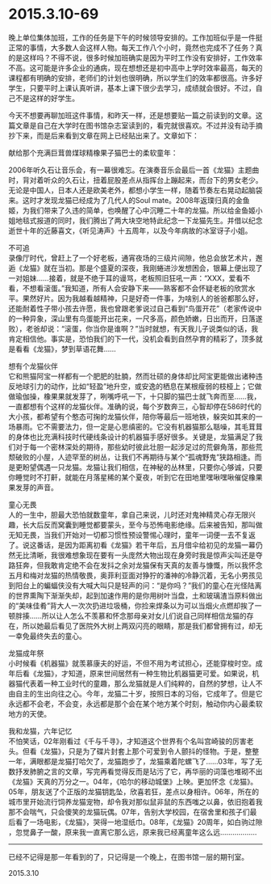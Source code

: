 2015.3.10-69
=============
晚上单位集体加班，工作的任务是下午的时候领导安排的。工作加班似乎是一件挺正常的事情，大多数人会这样人物。每天工作八个小时，竟然也完成不了任务？真的是这样吗？不得不说，很多时候加班确实是因为平时工作没有安排好，工作效率不高。这可能是许多企业的通病，现在想想还是初中高中上学时效率最高，每天的课程都有明确的安排，老师们的计划也很明确，所以学生们的效率都很高。许多好学生，只要平时上课认真听讲，基本上课下很少去学习，成绩就会很好。不过，自己不是这样的好学生。

今天不想要再聊加班这件事情，和昨天一样，还是想要贴一篇之前读到的文章。这篇文章是自己在大学时在图书馆杂志室读到的，看完就很喜欢。不过并没有动手摘抄下来，而是后来看到文章在网上已经贴出来了。文章如下：

献给那个充满巨茸兽煤球精橡果子猫巴士的柔软童年：

2006年听久石让音乐会，有一幕很难忘。在演奏音乐会最后一首《龙猫》主题曲时，背对着听众的久石让，扭着屁股差点从指挥台上蹦起来，而台下的男女老少。无论是中国人，日本人还是欧美老外，都想小学生一样，随着节奏左右晃动起脑袋来。这时才发现龙猫已经成为了几代人的Soul mate。2008年返璞归真的金鱼姬，为我们带来了久违的简单，也唤醒了心中沉睡二十年的龙猫。所以给金鱼姬小姐地毯式报道的同时，我们腾出了两大块空地特此纪念一下龙猫先生。并借以纪念逝世十年的近藤喜文，《听见涛声》十五周年，以及今年病故的冰室讶子小姐。

不可追  
录像厅时代，曾赶上了一个好老板，通宵夜场的三级片间隙，他总会放艺术片，邂逅《龙猫》就在当初。那是个盛夏的深夜，我刚蜷进沙发想困会，银幕上便出现了一对姐妹……接着，就是不绝于耳的谩骂，老板照旧狂吼一声：“XXX，爱看不看，不想看滚蛋。”我知道，所有人会安静下来——熟客都不会怀疑老板的欣赏水平。果然好片。因为我越看越精神，只是好奇一件事，为啥别人的爸爸都那么好，还能耐着性子带小孩去许愿，我也曾跟老爹说过自己看到“鸟蛋开花”（老家传说中的一种异象，深山里有鸟蛋能开出花来，一尺多高，颜色娇嫩，日出而开，日落遂败），老爸却说：“滚蛋，你当你是谁啊？”当时就想，有天我儿子说类似的话，我肯定相信他。事实是，恐怕我们的下一代，没机会看到自然孕育的精彩了，顶多就是看看《龙猫》，梦到草语花舞……

想有个龙猫伙伴  
它和熊猫阿宝一样都有一个肥肥的肚腩，然而壮硕的身体却比阿宝更能做出诸种违反地球引力的动作，比如“轻盈”地升空，或安逸的栖息在某根瘦弱的枝桠上；它做做瑜伽操，橡果果就发芽了，咧嘴呼吼一下，十只脚的猫巴士就飞奔而至……我，一直都想有个这样的龙猫伙伴。准确的说，每个岁数奔三，心智却停在586时代的大小孩，都希望有个憨态可掬的龙猫伙伴，陪你等最后一班地铁，躲突如其来的一场暴雨。它不需要法力，但一定是心思缜密的。它没有机器猫那么聒噪，其毛茸茸的身体也比充满科技时代硬线条设计的机器猫手感好很多。关键是，龙猫满足了我们对于每一个密林深处的期待，那些幼时彼此壮胆一起涉足过的荒僻角落，那些荒颓破败的小屋，人迹罕至的树丛，让我们不再期待与某个“孤魂野鬼”狭路相逢。而是更盼望偶遇一只龙猫。龙猫让我们相信，在神秘的丛林里，只要你心够诚，只要你睡觉时不打鼾，就能在月落星稀的某个夏夜，听到它在田地里嘿啾嘿啾催促橡果果发芽的声音。

童心无畏  
人的一生中，胆最大恐怕就数童年，拿自己来说，儿时还对鬼神精灵心存无限兴趣，长大后反而窝囊到睡觉都要蒙头，至今与恐怖电影绝缘。后来被告知，那叫做无知无畏，当我们开始对一切都习惯性预设警惕心理时，童年一词便一去不复返了。说这番话，是因为距离初看《龙猫》若干年后，五月借伞给初见的龙猫一幕仍然无比清晰，我很难想象现在要有一头庞然大物出现在身旁时我是惊声尖叫还是夺路狂奔，但我敢肯定绝不会在发抖之余对龙猫保有天真的友善与慷慨，所以我怀念五月和梅对龙猫的热情敬畏，奥菲利亚面对狰狞的潘神的冷静沉着，无名小男孩见到阳台上的蝙蝠侠没有大喊大叫只是轻声的问：“是你吗？”我们的童心在光怪陆离的世界熏陶下渐渐失却，起到加速作用的是你用树叶当盘，土和玻璃渣当原料做出的“美味佳肴”背大人一次次扔进垃圾桶，你捡来焊条以为可以当烟火点燃却挨了一顿胖揍……所以让人怎么不羡慕和怀念那母亲对女儿们说自己同样相信龙猫的存在，所以她最后看见了医院外大树上两双闪亮的眼睛，那是我们都曾拥有过，却无一幸免最终失去的童心。

龙猫成年祭  
小时候看《机器猫》就羡慕康夫的好运，不但不用为考试担心，还能穿梭时空。成年后看《龙猫》，才知道，原来世间居然有一种生物比机器猫更可爱。如果说，机器猫代表着一种工业时代的童趣，那么龙猫就是人们纯粹的，自然的梦想，让人不由自主的生出向往之心。今年，龙猫二十岁，按照日本的习俗，它成年了。但是它永远都不会老，不会变，永远都是那个会在某个地方某个时刻，触动你内心最柔软地方的天使。

我和龙猫，六年记忆  
不怕笑话，02年刚看过《千与千寻》，才知道这个世界有个名叫宫崎骏的厉害老头。但看《龙猫》，只是为了碟片封套上那个可爱到令人颤抖的怪物。于是，整整一年，满眼都是龙猫打哈欠了，龙猫跑步了，龙猫乘着陀螺飞了……03年，写了无数抒发肺腑之言的文章，写完再看觉得反而是玷污了它，再华丽的词藻也堆砌不出《龙猫》天真的万分之一。04年，《哈尔的移动城堡》上映。更加怀念《龙猫》。05年，朋友送了个正版的龙猫钥匙坠，欣喜若狂，差点以身相许。06年，所在的城市里开始流行饲养龙猫宠物，却令我对那似鼠非鼠的东西嗤之以鼻，依旧抱着我那不会喘气，只会傻笑的龙猫玩偶。07年，告别大学校园，在宿舍里和孩子们最后看了一场电影，《龙猫》，哭得一地湿纸巾。08年，《龙猫》20周年，如白驹过隙
，忽觉鼻子一酸，原来我一直离它那么远，原来我已经离童年这么远……………… 

--------
已经不记得是那一年看到的了，只记得是一个晚上，在图书馆一层的期刊室。

2015.3.10